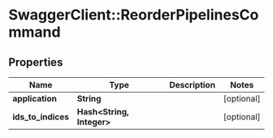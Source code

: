 # SwaggerClient::ReorderPipelinesCommand

## Properties
Name | Type | Description | Notes
------------ | ------------- | ------------- | -------------
**application** | **String** |  | [optional] 
**ids_to_indices** | **Hash&lt;String, Integer&gt;** |  | [optional] 


